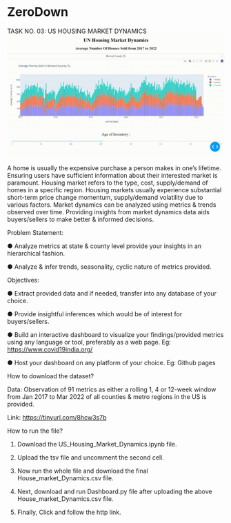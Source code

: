 # ZeroDown
TASK NO. 03: US HOUSING MARKET DYNAMICS
![](https://github.com/SwathiPrathaa/ZeroDown/blob/main/Demo.gif)



A home is usually the expensive purchase a person makes in one’s lifetime. Ensuring users have sufficient information about their interested market is paramount. Housing market refers to the type, cost, supply/demand of homes in a specific region. Housing markets usually experience substantial short-term price change momentum, supply/demand volatility due to various factors. Market dynamics can be analyzed using metrics & trends observed over time. Providing insights from market dynamics data aids buyers/sellers to make better & informed decisions. 

Problem Statement: 

● Analyze metrics at state & county level provide your insights in an hierarchical fashion. 

● Analyze & infer trends, seasonality, cyclic nature of metrics provided. 

Objectives: 

● Extract provided data and if needed, transfer into any database of your choice. 

● Provide insightful inferences which would be of interest for buyers/sellers. 

● Build an interactive dashboard to visualize your findings/provided metrics using any language or tool, preferably as a web page. 
Eg: https://www.covid19india.org/ 

● Host your dashboard on any platform of your choice. Eg: Github pages 

How to download the dataset?

Data: Observation of 91 metrics as either a rolling 1, 4 or 12-week window from Jan 2017 to Mar 2022 of all counties & metro regions in the US is provided. 

Link: https://tinyurl.com/8hcw3s7b


How to run the file?

1. Download the US_Housing_Market_Dynamics.ipynb file.

2. Upload the tsv file and uncomment the second cell.

3. Now run the whole file and download the final House_market_Dynamics.csv file.

4. Next, download and run Dashboard.py file after uploading the above House_market_Dynamics.csv file.

5. Finally, Click and follow the http link.
